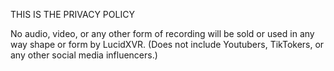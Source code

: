 THIS IS THE PRIVACY POLICY

No audio, video, or any other form of recording will be sold or used in any way shape or form by LucidXVR. (Does not include Youtubers, TikTokers, or any other social media influencers.)
